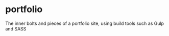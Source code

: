 # portfolio
The inner bolts and pieces of a portfolio site, using build tools such as Gulp and SASS

